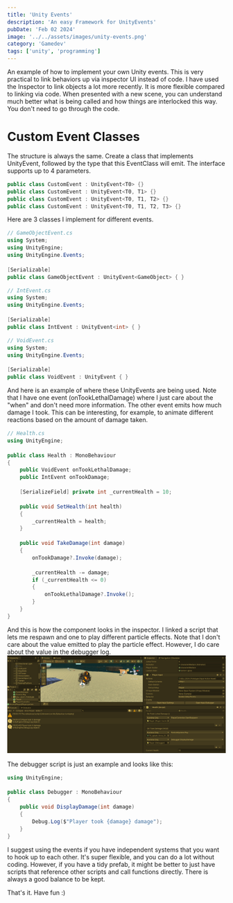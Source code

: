 ```yaml
---
title: 'Unity Events'
description: 'An easy Framework for UnityEvents'
pubDate: 'Feb 02 2024'
image: '../../assets/images/unity-events.png'
category: 'Gamedev'
tags: ['unity', 'programming']
---
```


An example of how to implement your own Unity events. This is very practical to link behaviors up via inspector UI instead of code. I have used the Inspector to link objects a lot more recently. It is more flexible compared to linking via code. When presented with a new scene, you can understand much better what is being called and how things are interlocked this way. You don't need to go through the code.


# Custom Event Classes

The structure is always the same. Create a class that implements UnityEvent, followed by the type that this EventClass will emit.
The interface supports up to 4 parameters.
```csharp
public class CustomEvent : UnityEvent<T0> {}
public class CustomEvent : UnityEvent<T0, T1> {}
public class CustomEvent : UnityEvent<T0, T1, T2> {}
public class CustomEvent : UnityEvent<T0, T1, T2, T3> {}
``` 

Here are 3 classes I implement for different events. 

```csharp
// GameObjectEvent.cs
using System;
using UnityEngine;
using UnityEngine.Events;

[Serializable]
public class GameObjectEvent : UnityEvent<GameObject> { }
```

```csharp
// IntEvent.cs
using System;
using UnityEngine.Events;

[Serializable]
public class IntEvent : UnityEvent<int> { }
```

```csharp
// VoidEvent.cs
using System;
using UnityEngine.Events;

[Serializable]
public class VoidEvent : UnityEvent { }

```

And here is an example of where these UnityEvents are being used. Note that I have one event (onTookLethalDamage) where I just care about the "when" and don't need more information. The other event emits how much damage I took. This can be interesting, for example, to animate different reactions based on the amount of damage taken.

```csharp
// Health.cs
using UnityEngine;

public class Health : MonoBehaviour
{
    public VoidEvent onTookLethalDamage;
    public IntEvent onTookDamage;

    [SerializeField] private int _currentHealth = 10;

    public void SetHealth(int health)
    {
        _currentHealth = health;
    }

    public void TakeDamage(int damage)
    {
        onTookDamage?.Invoke(damage);

        _currentHealth -= damage;
        if (_currentHealth <= 0)
        {
            onTookLethalDamage?.Invoke();
        }
    }
}
```

And this is how the component looks in the inspector. I linked a script that lets me respawn and one to play different particle effects. Note that I don't care about the value emitted to play the particle effect. However, I do care about the value in the debugger log. 
![unity event usage Inspector screenshot](../../assets/images/unity-event-in-action.png)

The debugger script is just an example and looks like this:
```csharp
using UnityEngine;

public class Debugger : MonoBehaviour
{
    public void DisplayDamage(int damage)
    {
        Debug.Log($"Player took {damage} damage");
    }
}
```

I suggest using the events if you have independent systems that you want to hook up to each other. It's super flexible, and you can do a lot without coding. However, if you have a tidy prefab, it might be better to just have scripts that reference other scripts and call functions directly. There is always a good balance to be kept.

That's it. Have fun :)
